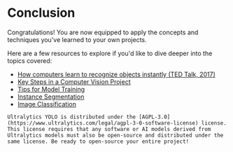 # Conclusion

Congratulations! You are now equipped to apply the concepts and techniques you've learned to your own projects.

Here are a few resources to explore if you'd like to dive deeper into the topics covered:

- [How computers learn to recognize objects instantly (TED Talk, 2017)](https://www.ted.com/talks/joseph_redmon_how_computers_learn_to_recognize_objects_instantly)
- [Key Steps in a Computer Vision Project](https://docs.ultralytics.com/guides/steps-of-a-cv-project)
- [Tips for Model Training](https://docs.ultralytics.com/guides/model-training-tips/)
- [Instance Segmentation](https://docs.ultralytics.com/tasks/segment/)
- [Image Classification](https://docs.ultralytics.com/tasks/classify/)

```{admonition} How about licenses?
Ultralytics YOLO is distributed under the [AGPL-3.0](https://www.ultralytics.com/legal/agpl-3-0-software-license) license. This license requires that any software or AI models derived from Ultralytics models must also be open-source and distributed under the same license. Be ready to open-source your entire project!
```
